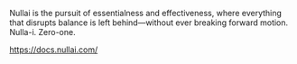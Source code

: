 Nullai is the pursuit of essentialness and effectiveness, where everything that disrupts balance is left behind—without ever breaking forward motion. Nulla-i. Zero-one.

https://docs.nullai.com/
